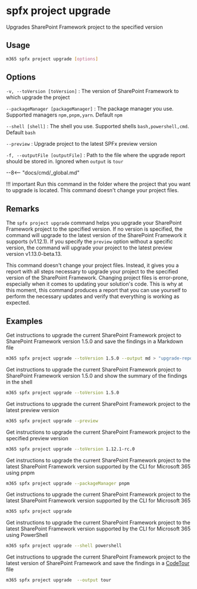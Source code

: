 # spfx project upgrade

Upgrades SharePoint Framework project to the specified version

## Usage

```sh
m365 spfx project upgrade [options]
```

## Options

`-v, --toVersion [toVersion]`
: The version of SharePoint Framework to which upgrade the project

`--packageManager [packageManager]`
: The package manager you use. Supported managers `npm,pnpm,yarn`. Default `npm`

`--shell [shell]`
: The shell you use. Supported shells `bash,powershell,cmd`. Default `bash`

`--preview`
: Upgrade project to the latest SPFx preview version

`-f, --outputFile [outputFile]`
: Path to the file where the upgrade report should be stored in. Ignored when `output` is `tour`

--8<-- "docs/cmd/_global.md"

!!! important
    Run this command in the folder where the project that you want to upgrade is located. This command doesn't change your project files.

## Remarks

The `spfx project upgrade` command helps you upgrade your SharePoint Framework project to the specified version. If no version is specified, the command will upgrade to the latest version of the SharePoint Framework it supports (v1.12.1). If you specify the `preview` option without a specific version, the command will upgrade your project to the latest preview version v1.13.0-beta.13.

This command doesn't change your project files. Instead, it gives you a report with all steps necessary to upgrade your project to the specified version of the SharePoint Framework. Changing project files is error-prone, especially when it comes to updating your solution's code. This is why at this moment, this command produces a report that you can use yourself to perform the necessary updates and verify that everything is working as expected.

## Examples

Get instructions to upgrade the current SharePoint Framework project to SharePoint Framework version 1.5.0 and save the findings in a Markdown file

```sh
m365 spfx project upgrade --toVersion 1.5.0 --output md > "upgrade-report.md"
```

Get instructions to upgrade the current SharePoint Framework project to SharePoint Framework version 1.5.0 and show the summary of the findings in the shell

```sh
m365 spfx project upgrade --toVersion 1.5.0
```

Get instructions to upgrade the current SharePoint Framework project to the latest preview version

```sh
m365 spfx project upgrade --preview
```

Get instructions to upgrade the current SharePoint Framework project to the specified preview version

```sh
m365 spfx project upgrade --toVersion 1.12.1-rc.0
```

Get instructions to upgrade the current SharePoint Framework project to the latest SharePoint Framework version supported by the CLI for Microsoft 365 using pnpm

```sh
m365 spfx project upgrade --packageManager pnpm
```

Get instructions to upgrade the current SharePoint Framework project to the latest SharePoint Framework version supported by the CLI for Microsoft 365

```sh
m365 spfx project upgrade
```

Get instructions to upgrade the current SharePoint Framework project to the latest SharePoint Framework version supported by the CLI for Microsoft 365 using PowerShell

```sh
m365 spfx project upgrade --shell powershell
```

Get instructions to upgrade the current SharePoint Framework project to the latest version of SharePoint Framework and save the findings in a [CodeTour](https://aka.ms/codetour) file

```sh
m365 spfx project upgrade  --output tour
```
